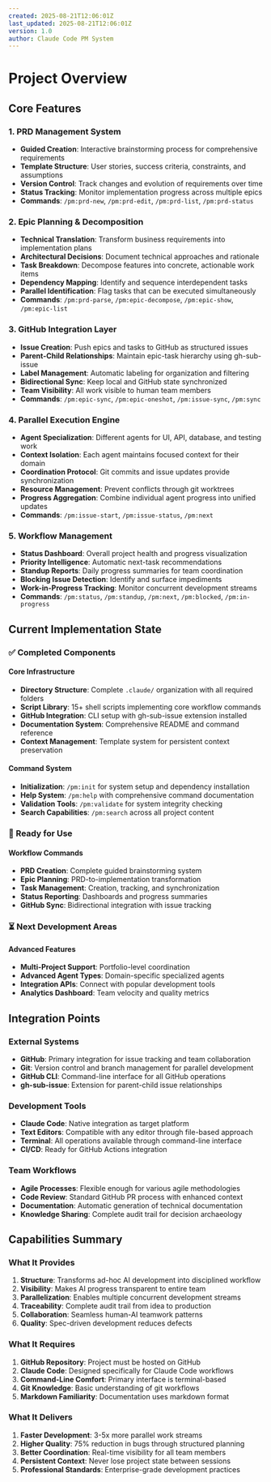 ```yaml
---
created: 2025-08-21T12:06:01Z
last_updated: 2025-08-21T12:06:01Z
version: 1.0
author: Claude Code PM System
---
```


# Project Overview

## Core Features

### 1. PRD Management System
- **Guided Creation**: Interactive brainstorming process for comprehensive requirements
- **Template Structure**: User stories, success criteria, constraints, and assumptions
- **Version Control**: Track changes and evolution of requirements over time
- **Status Tracking**: Monitor implementation progress across multiple epics
- **Commands**: `/pm:prd-new`, `/pm:prd-edit`, `/pm:prd-list`, `/pm:prd-status`

### 2. Epic Planning & Decomposition
- **Technical Translation**: Transform business requirements into implementation plans
- **Architectural Decisions**: Document technical approaches and rationale
- **Task Breakdown**: Decompose features into concrete, actionable work items
- **Dependency Mapping**: Identify and sequence interdependent tasks
- **Parallel Identification**: Flag tasks that can be executed simultaneously
- **Commands**: `/pm:prd-parse`, `/pm:epic-decompose`, `/pm:epic-show`, `/pm:epic-list`

### 3. GitHub Integration Layer
- **Issue Creation**: Push epics and tasks to GitHub as structured issues
- **Parent-Child Relationships**: Maintain epic-task hierarchy using gh-sub-issue
- **Label Management**: Automatic labeling for organization and filtering
- **Bidirectional Sync**: Keep local and GitHub state synchronized
- **Team Visibility**: All work visible to human team members
- **Commands**: `/pm:epic-sync`, `/pm:epic-oneshot`, `/pm:issue-sync`, `/pm:sync`

### 4. Parallel Execution Engine
- **Agent Specialization**: Different agents for UI, API, database, and testing work
- **Context Isolation**: Each agent maintains focused context for their domain
- **Coordination Protocol**: Git commits and issue updates provide synchronization
- **Resource Management**: Prevent conflicts through git worktrees
- **Progress Aggregation**: Combine individual agent progress into unified updates
- **Commands**: `/pm:issue-start`, `/pm:issue-status`, `/pm:next`

### 5. Workflow Management
- **Status Dashboard**: Overall project health and progress visualization
- **Priority Intelligence**: Automatic next-task recommendations
- **Standup Reports**: Daily progress summaries for team coordination
- **Blocking Issue Detection**: Identify and surface impediments
- **Work-in-Progress Tracking**: Monitor concurrent development streams
- **Commands**: `/pm:status`, `/pm:standup`, `/pm:next`, `/pm:blocked`, `/pm:in-progress`

## Current Implementation State

### ✅ Completed Components

#### Core Infrastructure
- **Directory Structure**: Complete `.claude/` organization with all required folders
- **Script Library**: 15+ shell scripts implementing core workflow commands
- **GitHub Integration**: CLI setup with gh-sub-issue extension installed
- **Documentation System**: Comprehensive README and command reference
- **Context Management**: Template system for persistent context preservation

#### Command System
- **Initialization**: `/pm:init` for system setup and dependency installation
- **Help System**: `/pm:help` with comprehensive command documentation
- **Validation Tools**: `/pm:validate` for system integrity checking
- **Search Capabilities**: `/pm:search` across all project content

### 🔄 Ready for Use

#### Workflow Commands
- **PRD Creation**: Complete guided brainstorming system
- **Epic Planning**: PRD-to-implementation transformation
- **Task Management**: Creation, tracking, and synchronization
- **Status Reporting**: Dashboards and progress summaries
- **GitHub Sync**: Bidirectional integration with issue tracking

### ⏳ Next Development Areas

#### Advanced Features
- **Multi-Project Support**: Portfolio-level coordination
- **Advanced Agent Types**: Domain-specific specialized agents
- **Integration APIs**: Connect with popular development tools
- **Analytics Dashboard**: Team velocity and quality metrics

## Integration Points

### External Systems
- **GitHub**: Primary integration for issue tracking and team collaboration
- **Git**: Version control and branch management for parallel development
- **GitHub CLI**: Command-line interface for all GitHub operations
- **gh-sub-issue**: Extension for parent-child issue relationships

### Development Tools
- **Claude Code**: Native integration as target platform
- **Text Editors**: Compatible with any editor through file-based approach
- **Terminal**: All operations available through command-line interface
- **CI/CD**: Ready for GitHub Actions integration

### Team Workflows
- **Agile Processes**: Flexible enough for various agile methodologies
- **Code Review**: Standard GitHub PR process with enhanced context
- **Documentation**: Automatic generation of technical documentation
- **Knowledge Sharing**: Complete audit trail for decision archaeology

## Capabilities Summary

### What It Provides
1. **Structure**: Transforms ad-hoc AI development into disciplined workflow
2. **Visibility**: Makes AI progress transparent to entire team
3. **Parallelization**: Enables multiple concurrent development streams
4. **Traceability**: Complete audit trail from idea to production
5. **Collaboration**: Seamless human-AI teamwork patterns
6. **Quality**: Spec-driven development reduces defects

### What It Requires
1. **GitHub Repository**: Project must be hosted on GitHub
2. **Claude Code**: Designed specifically for Claude Code workflows
3. **Command-Line Comfort**: Primary interface is terminal-based
4. **Git Knowledge**: Basic understanding of git workflows
5. **Markdown Familiarity**: Documentation uses markdown format

### What It Delivers
1. **Faster Development**: 3-5x more parallel work streams
2. **Higher Quality**: 75% reduction in bugs through structured planning
3. **Better Coordination**: Real-time visibility for all team members
4. **Persistent Context**: Never lose project state between sessions
5. **Professional Standards**: Enterprise-grade development practices